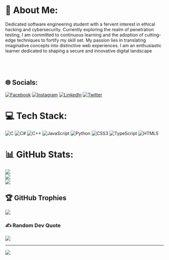 # 💫 About Me:
Dedicated software engineering student with a fervent interest in ethical hacking and cybersecurity. Currently exploring the realm of penetration testing, I am committed to continuous learning and the adoption of cutting-edge techniques to fortify my skill set. My passion lies in translating imaginative concepts into distinctive web experiences. I am an enthusiastic learner dedicated to shaping a secure and innovative digital landscape<br><br><br><br>


## 🌐 Socials:
[![Facebook](https://img.shields.io/badge/Facebook-%231877F2.svg?logo=Facebook&logoColor=white)](https://facebook.com/Karimbenkhira.contact1/) [![Instagram](https://img.shields.io/badge/Instagram-%23E4405F.svg?logo=Instagram&logoColor=white)](https://instagram.com/karim.jpeg) [![LinkedIn](https://img.shields.io/badge/LinkedIn-%230077B5.svg?logo=linkedin&logoColor=white)](https://linkedin.com/in/karim-benkhira-206597224/) [![Twitter](https://img.shields.io/badge/Twitter-%231DA1F2.svg?logo=Twitter&logoColor=white)](https://twitter.com/Karim_Benkhira) 

# 💻 Tech Stack:
![C](https://img.shields.io/badge/c-%2300599C.svg?style=for-the-badge&logo=c&logoColor=white) ![C#](https://img.shields.io/badge/c%23-%23239120.svg?style=for-the-badge&logo=csharp&logoColor=white) ![C++](https://img.shields.io/badge/c++-%2300599C.svg?style=for-the-badge&logo=c%2B%2B&logoColor=white) ![JavaScript](https://img.shields.io/badge/javascript-%23323330.svg?style=for-the-badge&logo=javascript&logoColor=%23F7DF1E) ![Python](https://img.shields.io/badge/python-3670A0?style=for-the-badge&logo=python&logoColor=ffdd54) ![CSS3](https://img.shields.io/badge/css3-%231572B6.svg?style=for-the-badge&logo=css3&logoColor=white) ![TypeScript](https://img.shields.io/badge/typescript-%23007ACC.svg?style=for-the-badge&logo=typescript&logoColor=white) ![HTML5](https://img.shields.io/badge/html5-%23E34F26.svg?style=for-the-badge&logo=html5&logoColor=white)
# 📊 GitHub Stats:
![](https://github-readme-stats.vercel.app/api?username=Karim-Benkhira&theme=highcontrast&hide_border=false&include_all_commits=false&count_private=false)<br/>
![](https://github-readme-streak-stats.herokuapp.com/?user=Karim-Benkhira&theme=highcontrast&hide_border=false)<br/>
![](https://github-readme-stats.vercel.app/api/top-langs/?username=Karim-Benkhira&theme=highcontrast&hide_border=false&include_all_commits=false&count_private=false&layout=compact)

## 🏆 GitHub Trophies
![](https://github-profile-trophy.vercel.app/?username=Karim-Benkhira&theme=radical&no-frame=false&no-bg=true&margin-w=4)

### ✍️ Random Dev Quote
![](https://quotes-github-readme.vercel.app/api?type=horizontal&theme=radical)

---
[![](https://visitcount.itsvg.in/api?id=Karim-Benkhira&icon=0&color=0)](https://visitcount.itsvg.in)

<!-- Proudly created with GPRM ( https://gprm.itsvg.in ) -->
